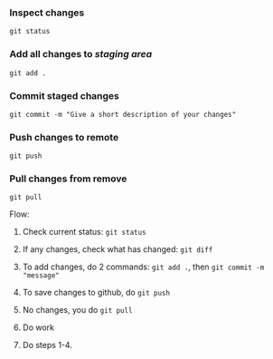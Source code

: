 ### Inspect changes

`git status`

### Add all changes to _staging area_

`git add .`

### Commit staged changes

`git commit -m "Give a short description of your changes"`

### Push changes to remote

`git push`

### Pull changes from remove

`git pull`


Flow:
1. Check current status: `git status`

2. If any changes, check what has changed: `git diff`
3. To add changes, do 2 commands: `git add .`, then `git commit -m "message"`
4. To save changes to github, do `git push`

5. No changes, you do `git pull`
6. Do work

7. Do steps 1-4. 